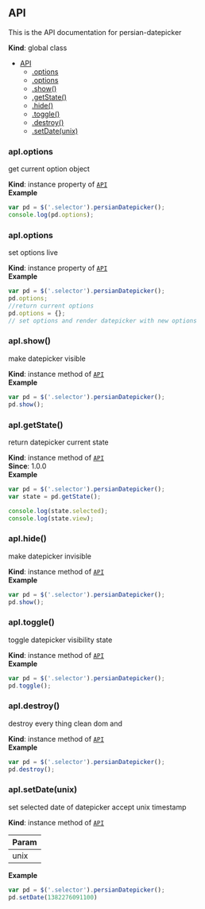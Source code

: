 <a name="API"></a>

## API
This is the API documentation for persian-datepicker

**Kind**: global class  

* [API](#API)
    * [.options](#API+options)
    * [.options](#API+options)
    * [.show()](#API+show)
    * [.getState()](#API+getState)
    * [.hide()](#API+hide)
    * [.toggle()](#API+toggle)
    * [.destroy()](#API+destroy)
    * [.setDate(unix)](#API+setDate)

<a name="API+options"></a>

### apI.options
get current option object

**Kind**: instance property of [<code>API</code>](#API)  
**Example**  
```js
var pd = $('.selector').persianDatepicker();
console.log(pd.options);
```
<a name="API+options"></a>

### apI.options
set options live

**Kind**: instance property of [<code>API</code>](#API)  
**Example**  
```js
var pd = $('.selector').persianDatepicker();
pd.options;
//return current options
pd.options = {};
// set options and render datepicker with new options
```
<a name="API+show"></a>

### apI.show()
make datepicker visible

**Kind**: instance method of [<code>API</code>](#API)  
**Example**  
```js
var pd = $('.selector').persianDatepicker();
pd.show();
```
<a name="API+getState"></a>

### apI.getState()
return datepicker current state

**Kind**: instance method of [<code>API</code>](#API)  
**Since**: 1.0.0  
**Example**  
```js
var pd = $('.selector').persianDatepicker();
var state = pd.getState();

console.log(state.selected);
console.log(state.view);
```
<a name="API+hide"></a>

### apI.hide()
make datepicker invisible

**Kind**: instance method of [<code>API</code>](#API)  
**Example**  
```js
var pd = $('.selector').persianDatepicker();
pd.show();
```
<a name="API+toggle"></a>

### apI.toggle()
toggle datepicker visibility state

**Kind**: instance method of [<code>API</code>](#API)  
**Example**  
```js
var pd = $('.selector').persianDatepicker();
pd.toggle();
```
<a name="API+destroy"></a>

### apI.destroy()
destroy every thing clean dom and

**Kind**: instance method of [<code>API</code>](#API)  
**Example**  
```js
var pd = $('.selector').persianDatepicker();
pd.destroy();
```
<a name="API+setDate"></a>

### apI.setDate(unix)
set selected date of datepicker accept unix timestamp

**Kind**: instance method of [<code>API</code>](#API)  
<table>
  <thead>
    <tr>
      <th>Param</th>
    </tr>
  </thead>
  <tbody>
<tr>
    <td>unix</td>
    </tr>  </tbody>
</table>

**Example**  
```js
var pd = $('.selector').persianDatepicker();
pd.setDate(1382276091100)
```
